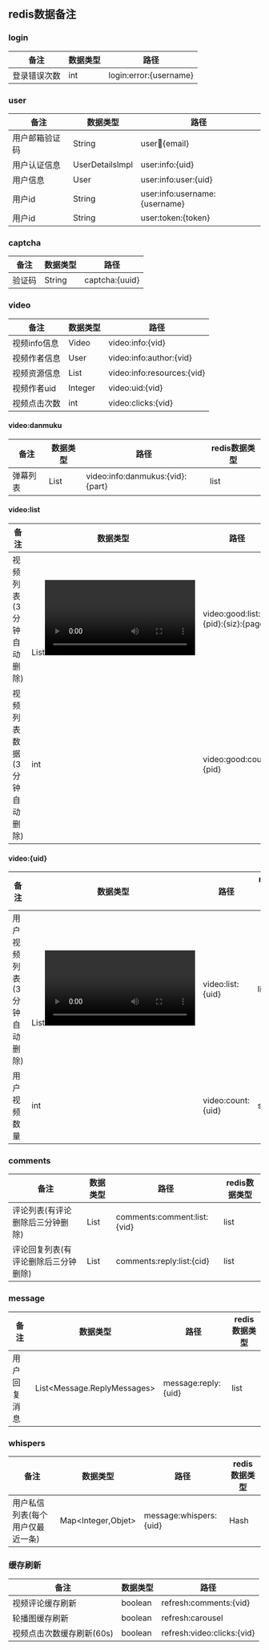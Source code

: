 ## redis数据备注


### login

| 备注 | 数据类型 | 路径 |
| --- | --- | --- |
| 登录错误次数 | int | login:error:{username} |

### user
| 备注 | 数据类型 | 路径 |
| --- | --- | --- |
| 用户邮箱验证码 | String | user:email:{email} |
| 用户认证信息 | UserDetailsImpl | user:info:{uid} |
| 用户信息 | User | user:info:user:{uid} |
| 用户id | String | user:info:username:{username} |
| 用户id | String | user:token:{token} |

### captcha
| 备注 | 数据类型 | 路径 |
| --- | --- | --- |
| 验证码 | String | captcha:{uuid} |

### video
| 备注 | 数据类型 | 路径 |
| --- | --- | --- |
| 视频info信息 | Video | video:info:{vid} |
| 视频作者信息 | User | video:info:author:{vid} |
| 视频资源信息 | List<Resources> | video:info:resources:{vid} |
| 视频作者uid | Integer | video:uid:{vid} |
| 视频点击次数 | int | video:clicks:{vid}|

#### video:danmuku
| 备注 | 数据类型 | 路径 | redis数据类型 |
| --- | --- | --- | --- |
| 弹幕列表 | List<Danmuku> | video:info:danmukus:{vid}:{part} | list |

#### video:list
| 备注 | 数据类型 | 路径 |
| --- | --- | --- |
| 视频列表(3分钟自动删除) | List<Video> | video:good:list:{pid}:{siz}:{page} |
| 视频列表数据(3分钟自动删除) | int | video:good:count:{pid} |

#### video:{uid}
| 备注 | 数据类型 | 路径 | redis数据类型 |
| --- | --- | --- | --- |
| 用户视频列表(3分钟自动删除) | List<Video> | video:list:{uid} | list |
| 用户视频数量 | int | video:count:{uid} | string |

### comments
| 备注 | 数据类型 | 路径 | redis数据类型 |
| --- | --- | --- | --- |
| 评论列表(有评论删除后三分钟删除) | List<Comment> | comments:comment:list:{vid} | list |
| 评论回复列表(有评论删除后三分钟删除) | List<Reply> | comments:reply:list:{cid} | list |


### message
| 备注 | 数据类型 | 路径 | redis数据类型 |
| --- | --- | --- | --- |
| 用户回复消息 | List<Message.ReplyMessages> | message:reply:{uid} | list |


### whispers
| 备注 | 数据类型 | 路径 | redis数据类型 |
| --- | --- | --- | --- |
| 用户私信列表(每个用户仅最近一条) | Map<Integer,Objet> | message:whispers:{uid} | Hash  |


### 缓存刷新
| 备注 | 数据类型 | 路径 |
| --- | --- | --- |
| 视频评论缓存刷新 | boolean | refresh:comments:{vid} |
| 轮播图缓存刷新 | boolean | refresh:carousel |
| 视频点击次数缓存刷新(60s) | boolean | refresh:video:clicks:{vid} |
